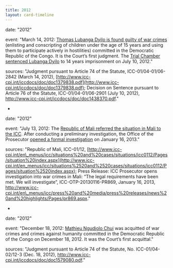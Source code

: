 ```yaml
---
title: 2012
layout: card-timeline
---
```

date: "2012"
 
 event: "March 14, 2012: [Thomas Lubanga Dyilo is found guilty of war crimes](http://www.icc-cpi.int/iccdocs/doc/doc1379838.pdf) (enlisting and conscripting of children under the age of 15 years and using them to participate actively in hostilities) committed in the Democratic Republic of the Congo. It is the Court’s first judgment. The [Trial Chamber sentenced Lubanga Dyilo](http://www.icc-cpi.int/iccdocs/doc/doc1438370.pdf) to 14 years imprisonment on July 10, 2012."

 sources: "Judgment pursuant to Article 74 of the Statute, ICC-01/04-01/06-2842 (March 14, 2012), [http://www.icc-cpi.int/iccdocs/doc/doc1379838.pdf](http://www.icc-cpi.int/iccdocs/doc/doc1379838.pdf); Decision on Sentence pursuant to Article 76 of the Statute, ICC-01/04-01/06-2901 (July 10, 2012), http://www.icc-cpi.int/iccdocs/doc/doc1438370.pdf." 

-
 date: "2012"
 
 event: "July 13, 2012: The [Republic of Mali referred the situation in Mali to the ICC](http://www.icc-cpi.int/NR/rdonlyres/A245A47F-BFD1-45B6-891C-3BCB5B173F57/0/ReferralLetterMali130712.pdf). After conducting a preliminary investigation, the Office of the Prosecutor [opened a formal investigation](http://www.icc-cpi.int/en_menus/icc/press%2520and%2520media/press%2520releases/news%2520and%2520highlights/Pages/pr869.aspx) on January 16, 2013."

 sources: "Republic of Mali, ICC-01/12, [http://www.icc-cpi.int/en\_menus/icc/situations%20and%20cases/situations/icc0112/Pages/situation%20index.aspx](http://www.icc-cpi.int/en_menus/icc/situations%2520and%2520cases/situations/icc0112/Pages/situation%2520index.aspx); Press Release: ICC Prosecutor opens investigation into war crimes in Mali: “The legal requirements have been met. We will investigate”, ICC-OTP-20130116-PR869, January 16, 2013, http://www.icc-cpi.int/en\_menus/icc/press%20and%20media/press%20releases/news%20and%20highlights/Pages/pr869.aspx." 

-
 date: "2012"
 
 event: "December 18, 2012: [Mathieu Ngudjolo Chui](http://www.icc-cpi.int/iccdocs/doc/doc1579080.pdf) was acquitted of war crimes and crimes against humanity committed in the Democratic Republic of the Congo on December 18, 2012. It was the Court’s first acquittal."

 sources: "Judgment pursuant to Article 74 of the Statute, No. ICC-01/04-02/12-3 (Dec. 18, 2012), http://www.icc-cpi.int/iccdocs/doc/doc1579080.pdf." 

